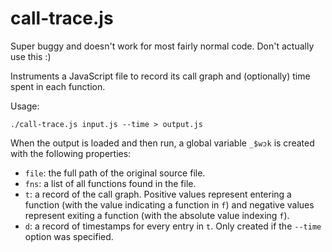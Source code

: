 # call-trace.js

Super buggy and doesn't work for most fairly normal code. Don't actually use this :)

Instruments a JavaScript file to record its call graph and (optionally) time spent in each function.

Usage:
```
./call-trace.js input.js --time > output.js
```

When the output is loaded and then run, a global variable `_$wɔk` is created with the following properties:
- `file`: the full path of the original source file.
- `fns`: a list of all functions found in the file.
- `t`: a record of the call graph. Positive values represent entering a function (with the value indicating a function in `f`) and negative values represent exiting a function (with the absolute value indexing `f`).
- `d`: a record of timestamps for every entry in `t`. Only created if the `--time` option was specified.
